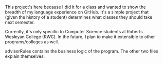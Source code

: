 This project's here because I did it for a class and wanted to show the breadth of my language experience on GitHub.  It's a simple project that (given the history of a student) determines what classes they should take next semester.

Currently, it's only specific to Computer Science students at Roberts Wesleyan College (RWC).  In the future, I plan to make it extensible to other programs/colleges as well.

advisorRules contains the business logic of the program.  The other two files explain themselves.
